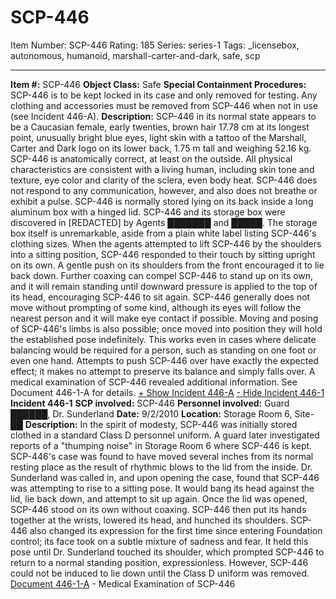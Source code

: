 # SCP-446
Item Number: SCP-446
Rating: 185
Series: series-1
Tags: _licensebox, autonomous, humanoid, marshall-carter-and-dark, safe, scp

---

**Item #:** SCP-446
**Object Class:** Safe
**Special Containment Procedures:** SCP-446 is to be kept locked in its case and only removed for testing. Any clothing and accessories must be removed from SCP-446 when not in use (see Incident 446-A).
**Description:** SCP-446 in its normal state appears to be a Caucasian female, early twenties, brown hair 17.78 cm at its longest point, unusually bright blue eyes, light skin with a tattoo of the Marshall, Carter and Dark logo on its lower back, 1.75 m tall and weighing 52.16 kg. SCP-446 is anatomically correct, at least on the outside. All physical characteristics are consistent with a living human, including skin tone and texture, eye color and clarity of the sclera, even body heat. SCP-446 does not respond to any communication, however, and also does not breathe or exhibit a pulse.
SCP-446 is normally stored lying on its back inside a long aluminum box with a hinged lid. SCP-446 and its storage box were discovered in [REDACTED] by Agents ███████ and █████. The storage box itself is unremarkable, aside from a plain white label listing SCP-446's clothing sizes. When the agents attempted to lift SCP-446 by the shoulders into a sitting position, SCP-446 responded to their touch by sitting upright on its own. A gentle push on its shoulders from the front encouraged it to lie back down. Further coaxing can compel SCP-446 to stand up on its own, and it will remain standing until downward pressure is applied to the top of its head, encouraging SCP-446 to sit again. SCP-446 generally does not move without prompting of some kind, although its eyes will follow the nearest person and it will make eye contact if possible.
Moving and posing of SCP-446's limbs is also possible; once moved into position they will hold the established pose indefinitely. This works even in cases where delicate balancing would be required for a person, such as standing on one foot or even one hand. Attempts to push SCP-446 over have exactly the expected effect; it makes no attempt to preserve its balance and simply falls over.
A medical examination of SCP-446 revealed additional information. See Document 446-1-A for details.
[\+ Show Incident 446-A](javascript:;)
[\- Hide Incident 446-1](javascript:;)
**Incident 446-1**
**SCP involved:** SCP-446
**Personnel involved:** Guard ██████, Dr. Sunderland
**Date:** 9/2/2010
**Location:** Storage Room 6, Site-██
**Description:** In the spirit of modesty, SCP-446 was initially stored clothed in a standard Class D personnel uniform. A guard later investigated reports of a "thumping noise" in Storage Room 6 where SCP-446 is kept. SCP-446's case was found to have moved several inches from its normal resting place as the result of rhythmic blows to the lid from the inside. Dr. Sunderland was called in, and upon opening the case, found that SCP-446 was attempting to rise to a sitting pose. It would bang its head against the lid, lie back down, and attempt to sit up again.
Once the lid was opened, SCP-446 stood on its own without coaxing. SCP-446 then put its hands together at the wrists, lowered its head, and hunched its shoulders. SCP-446 also changed its expression for the first time since entering Foundation control; its face took on a subtle mixture of sadness and fear. It held this pose until Dr. Sunderland touched its shoulder, which prompted SCP-446 to return to a normal standing position, expressionless. However, SCP-446 could not be induced to lie down until the Class D uniform was removed.
[Document 446-1-A](/document-446-1-a) \- Medical Examination of SCP-446